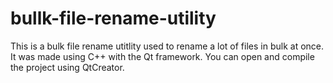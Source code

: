 # bullk-file-rename-utility
This is a bulk file rename utitlity used to rename a lot of files in bulk at once. It was made using C++ with the Qt framework. You can open and compile the project using QtCreator.
